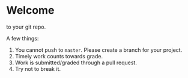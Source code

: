 # Welcome

to your git repo. 

A few things:

1. You cannot push to `master`. Please create a branch for your project.
2. Timely work counts towards grade.
3. Work is submitted/graded through a pull request. 
4. Try not to break it.